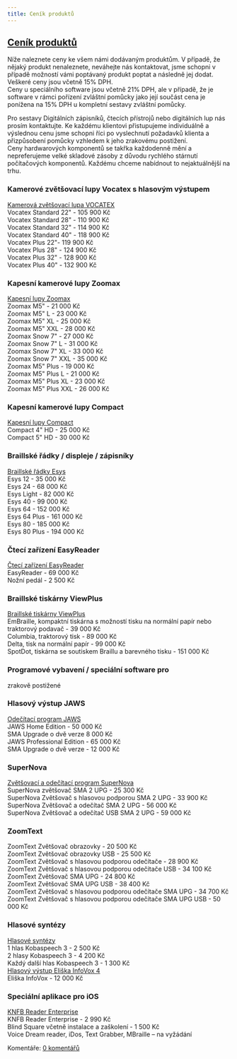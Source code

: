```yaml
---
title: Ceník produktů
---
```

## [Ceník produktů](clanky.php?id=51)

Níže naleznete ceny ke všem námi dodávaným produktům. V případě, že nějaký produkt nenaleznete, neváhejte nás kontaktovat, jsme schopni v případě možností vámi poptávaný produkt poptat a následně jej dodat.  
Veškeré ceny jsou včetně 15% DPH.  
Ceny u speciálního software jsou včetně 21% DPH, ale v případě, že je software v rámci pořízení zvláštní pomůcky jako její součást cena je ponížena na 15% DPH u kompletní sestavy zvláštní pomůcky.  
  
Pro sestavy Digitálních zápisníků, čtecích přístrojů nebo digitálních lup nás prosím kontaktujte. Ke každému klientovi přistupujeme individuálně a výslednou cenu jsme schopni říci po vyslechnutí požadavků klienta a přizpůsobení pomůcky vzhledem k jeho zrakovému postižení.  
Ceny hardwarových komponentů se takřka každodenně mění a nepreferujeme velké skladové zásoby z důvodu rychlého stárnutí počítačových komponentů. Každému chceme nabídnout to nejaktuálnější na trhu.  
  

### Kamerové zvětšovací lupy Vocatex s hlasovým výstupem

  
[Kamerová zvětšovací lupa VOCATEX](clanky.php?id=22)  
Vocatex Standard 22" - 105 900 Kč  
Vocatex Standard 28" - 110 900 Kč  
Vocatex Standard 32" - 114 900 Kč  
Vocatex Standard 40" - 118 900 Kč  
Vocatex Plus 22"- 119 900 Kč  
Vocatex Plus 28" - 124 900 Kč  
Vocatex Plus 32" - 128 900 Kč  
Vocatex Plus 40" - 132 900 Kč  
  

### Kapesní kamerové lupy Zoomax

  
[Kapesní lupy Zoomax](clanky.php?id=44)  
Zoomax M5" - 21 000 Kč  
Zoomax M5" L - 23 000 Kč  
Zoomax M5" XL - 25 000 Kč  
Zoomax M5" XXL - 28 000 Kč  
Zoomax Snow 7" - 27 000 Kč  
Zoomax Snow 7" L - 31 000 Kč  
Zoomax Snow 7" XL - 33 000 Kč  
Zoomax Snow 7" XXL - 35 000 Kč  
Zoomax M5" Plus - 19 000 Kč  
Zoomax M5" Plus L - 21 000 Kč  
Zoomax M5" Plus XL - 23 000 Kč  
Zoomax M5" Plus XXL - 26 000 Kč  
  

### Kapesní kamerové lupy Compact

  
[Kapesní lupy Compact](clanky.php?id=43)  
Compact 4" HD - 25 000 Kč  
Compact 5" HD - 30 000 Kč  
  

### Braillské řádky / displeje / zápisníky

  
[Braillské řádky Esys](clanky.php?id=30)  
Esys 12 - 35 000 Kč  
Esys 24 - 68 000 Kč  
Esys Light - 82 000 Kč  
Esys 40 - 99 000 Kč  
Esys 64 - 152 000 Kč  
Esys 64 Plus - 161 000 Kč  
Esys 80 - 185 000 Kč  
Esys 80 Plus - 194 000 Kč  
  

### Čtecí zařízení EasyReader

  
[Čtecí zařízení EasyReader](clanky.php?id=29)  
EasyReader - 69 000 Kč  
Nožní pedál - 2 500 Kč  
  

### Braillské tiskárny ViewPlus

  
[Braillské tiskárny ViewPlus](clanky.php?id=57)  
EmBraille, kompaktní tiskárna s možností tisku na normální papír nebo traktorový podavač - 39 000 Kč  
Columbia, traktorový tisk - 89 000 Kč  
Delta, tisk na normální papír - 99 000 Kč  
SpotDot, tiskárna se soutiskem Braillu a barevného tisku - 151 000 Kč  
  

### Programové vybavení / speciální software pro  
zrakově postižené

  

### Hlasový výstup JAWS

  
[Odečítací program JAWS](clanky.php?id=25)  
JAWS Home Edition - 50 000 Kč  
SMA Upgrade o dvě verze 8 000 Kč  
JAWS Professional Edition - 65 000 Kč  
SMA Upgrade o dvě verze - 12 000 Kč  
  

### SuperNova

  
[Zvětšovací a odečítací program SuperNova](clanky.php?id=39)  
SuperNova zvětšovač SMA 2 UPG - 25 300 Kč  
SuperNova Zvětšovač s hlasovou podporou SMA 2 UPG - 33 900 Kč  
SuperNova Zvětšovač a odečítač SMA 2 UPG - 56 000 Kč  
SuperNova Zvětšovač a odečítač USB SMA 2 UPG - 59 000 Kč  
  

### ZoomText

  
ZoomText Zvětšovač obrazovky - 20 500 Kč  
ZoomText Zvětšovač obrazovky USB - 25 500 Kč  
ZoomText Zvětšovač s hlasovou podporou odečítače - 28 900 Kč  
ZoomText Zvětšovač s hlasovou podporou odečítače USB - 34 100 Kč  
ZoomText Zvětšovač SMA UPG - 24 800 Kč  
ZoomText Zvětšovač SMA UPG USB - 38 400 Kč  
ZoomText Zvětšovač s hlasovou podporou odečítače SMA UPG - 34 700 Kč  
ZoomText Zvětšovač s hlasovou podporou odečítače SMA UPG USB - 50 000 Kč  
  

### Hlasové syntézy

  
[Hlasové syntézy](clanky.php?id=40)  
1 hlas Kobaspeech 3 - 2 500 Kč  
2 hlasy Kobaspeech 3 - 4 200 Kč  
Každý další hlas Kobaspeech 3 - 1 300 Kč  
[Hlasový výstup Eliška InfoVox 4](clanky.php?id=26)  
Eliška InfoVox - 12 000 Kč  
  

### Speciální aplikace pro iOS

  
[KNFB Reader Enterprise](clanky.php?id=50)  
KNFB Reader Enterprise - 2 990 Kč  
Blind Square včetně instalace a zaškolení - 1 500 Kč  
Voice Dream reader, iDos, Text Grabber, MBraille – na vyžádání

  

Komentáře: [0 komentářů](komentare.php?typ2=1&id=51)